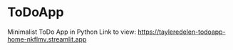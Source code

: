 # ToDoApp
Minimalist ToDo App in Python
Link to view: https://tayleredelen-todoapp-home-nkflmv.streamlit.app
